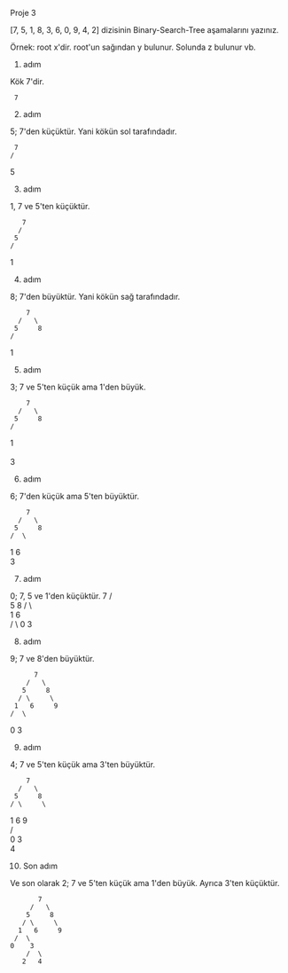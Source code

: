 Proje 3

[7, 5, 1, 8, 3, 6, 0, 9, 4, 2] dizisinin Binary-Search-Tree aşamalarını yazınız.

Örnek: root x'dir. root'un sağından y bulunur. Solunda z bulunur vb.

1. adım

Kök 7'dir.

     7

2. adım

5; 7'den küçüktür. Yani kökün sol tarafındadır.

     7
    /   
   5     

3. adım

1, 7 ve 5'ten küçüktür.

       7
      /   
     5     
    /      
   1        

4. adım

8; 7'den büyüktür. Yani kökün sağ tarafındadır.

        7
      /   \
     5     8
    /      
   1    

5. adım

3; 7 ve 5'ten küçük ama 1'den büyük.

        7
      /   \
     5     8
    /      
   1  
    \
     3

6. adım

6; 7'den küçük ama 5'ten büyüktür.

        7
      /   \
     5     8
    /  \    
   1    6
     \
      3

7. adım

0; 7, 5 ve 1'den küçüktür.
          7
        /   \
       5     8
      / \     
     1   6       
    /  \ 
   0    3

8. adım

9; 7 ve 8'den büyüktür.

          7
        /   \
       5     8
      / \     \
     1   6     9  
    /  \
   0    3

9. adım

4; 7 ve 5'ten küçük ama 3'ten büyüktür.

        7
      /   \
     5     8
    / \     \
   1   6     9  
  /  \
 0    3
       \
        4

10. Son adım

Ve son olarak 2; 7 ve 5'ten küçük ama 1'den büyük. Ayrıca 3'ten küçüktür.

           7
         /   \
        5     8
       / \     \
      1   6     9  
     /  \
    0    3
        /  \
       2   4
